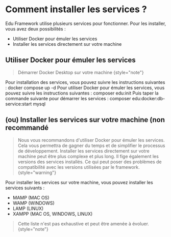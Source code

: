 # Comment installer les services ?
Edu Framework utilise plusieurs services pour fonctionner. Pour les installer, vous avez deux possibilités :
- Utiliser Docker pour émuler les services 
- Installer les services directement sur votre machine

## Utiliser Docker pour émuler les services

> Démarrer Docker Desktop sur votre machine
{style="note"}

<tabs>
    <tab title="à partir v2.0">
        Pour installation des services, vous pouvez suivre les instructions suivantes :
        <code-block lang="Bash">
        docker compose up -d
        </code-block>
    </tab>
    <tab title="Jusqu'en v1.2">
        Pour utiliser Docker pour émuler les services, vous pouvez suivre les instructions suivantes :
        <code-block lang="Bash">
        composer edu:init
        </code-block>
        Puis taper la commande suivante pour démarrer les services :
        <code-block lang="Bash">
        composer edu:docker:db-service:start mysql
        </code-block>
    </tab>
</tabs>

## (ou) Installer les services sur votre machine (non recommandé

> Nous vous recommandons d'utiliser Docker pour émuler les services. Cela vous permettra de gagner du temps et de simplifier le processus de développement.
> Installer les services directement sur votre machine peut être plus complexe et plus long. Il fige également les versions des services installés.
> Ce qui peut poser des problèmes de compatibilité avec les versions utilisées par le framework.
{style="warning"}

Pour installer les services sur votre machine, vous pouvez installer les services suivants :
- MAMP (MAC OS)
- WAMP (WINDOWS)
- LAMP (LINUX)
- XAMPP (MAC OS, WINDOWS, LINUX)

> Cette liste n'est pas exhaustive et peut être amenée à évoluer.
{style="note"}